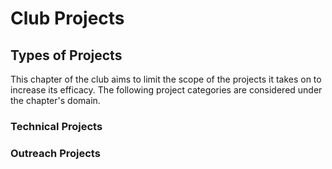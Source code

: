 # Club Projects

## Types of Projects
This chapter of the club aims to limit the scope of the projects it takes on to increase its efficacy.  The following project categories are considered under the chapter's domain.
### Technical Projects
### Outreach Projects